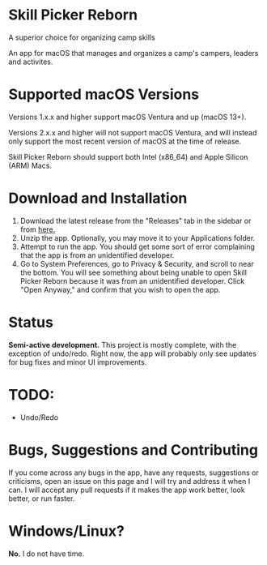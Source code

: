 # Skill Picker Reborn
A superior choice for organizing camp skills

An app for macOS that manages and organizes a camp's campers, leaders and activites.

# Supported macOS Versions
Versions 1.x.x and higher support macOS Ventura and up (macOS 13+).

Versions 2.x.x and higher will not support macOS Ventura, and will instead only support the most recent version of macOS at the time of release.

Skill Picker Reborn should support both Intel (x86_64) and Apple Silicon (ARM) Macs.

# Download and Installation
1. Download the latest release from the "Releases" tab in the sidebar or from [here.](https://github.com/leif-motif/skill-picker-reborn/releases/)
2. Unzip the app. Optionally, you may move it to your Applications folder.
3. Attempt to run the app. You should get some sort of error complaining that the app is from an unidentified developer.
4. Go to System Preferences, go to Privacy & Security, and scroll to near the bottom. You will see something about being unable to open Skill Picker Reborn because it was from an unidentified developer. Click "Open Anyway," and confirm that you wish to open the app.

# Status
**Semi-active development.** This project is mostly complete, with the exception of undo/redo. Right now, the app will probably only see updates for bug fixes and minor UI improvements.

# TODO:
- Undo/Redo

# Bugs, Suggestions and Contributing
If you come across any bugs in the app, have any requests, suggestions or criticisms, open an issue on this page and I will try and address it when I can. I will accept any pull requests if it makes the app work better, look better, or run faster.

# Windows/Linux?
**No.** I do not have time.

